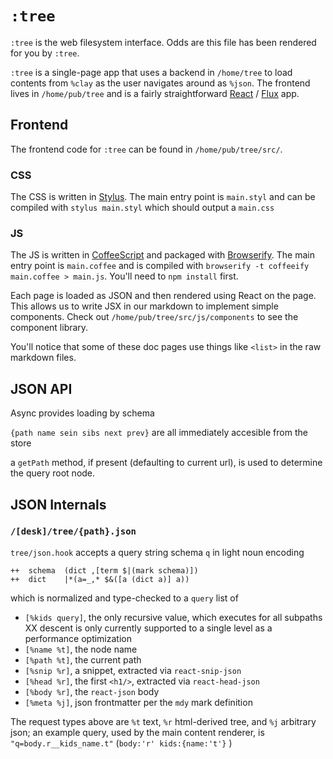 # `:tree`

`:tree` is the web filesystem interface. Odds are this file has been rendered for you by `:tree`. 

`:tree` is a single-page app that uses a backend in `/home/tree` to load
contents from `%clay` as the user navigates around as `%json`. The frontend
lives in `/home/pub/tree` and is a fairly straightforward
[React](https://facebook.github.io/react/) /
[Flux](https://facebook.github.io/flux/) app.

## Frontend

The frontend code for `:tree` can be found in `/home/pub/tree/src/`.

### CSS

The CSS is written in [Stylus](https://learnboost.github.io/stylus/). The main entry point is `main.styl` and can be compiled with `stylus main.styl` which should output a `main.css`

### JS

The JS is written in [CoffeeScript](http://coffeescript.org/) and packaged with
[Browserify](http://browserify.org/). The main entry point is `main.coffee` and
is compiled with `browserify -t coffeeify main.coffee > main.js`. You'll need
to `npm install` first.

Each page is loaded as JSON and then rendered using React on the page. This
allows us to write JSX in our markdown to implement simple components. Check
out `/home/pub/tree/src/js/components` to see the component library. 

You'll notice that some of these doc pages use things like `<list>` in the raw markdown files. 

## JSON API
Async provides loading by schema

`{path name sein sibs next prev}` are all immediately accesible from the store

a `getPath` method, if present (defaulting to current url), is used to determine the query root node.

## JSON Internals

### `/[desk]/tree/{path}.json`
`tree/json.hook` accepts a query string schema `q` in light noun encoding

    ++  schema  (dict ,[term $|(mark schema)])
    ++  dict    |*(a=_,* $&([a (dict a)] a))

which is normalized and type-checked to a `query` list of
-  `[%kids query]`, the only recursive value, which executes for all subpaths
   XX descent is only currently supported to a single level as a performance optimization
-  `[%name %t]`, the node name
-  `[%path %t]`, the current path
-  `[%snip %r]`, a snippet, extracted via `react-snip-json`
-  `[%head %r]`, the first `<h1/>`, extracted via `react-head-json`
-  `[%body %r]`, the `react-json` body
-  `[%meta %j]`, json frontmatter per the `mdy` mark definition

The request types above are `%t` text, `%r` html-derived tree, and `%j`
arbitrary json; an example query, used by the main content renderer, is
`"q=body.r__kids_name.t"` (`body:'r' kids:{name:'t'}` )
